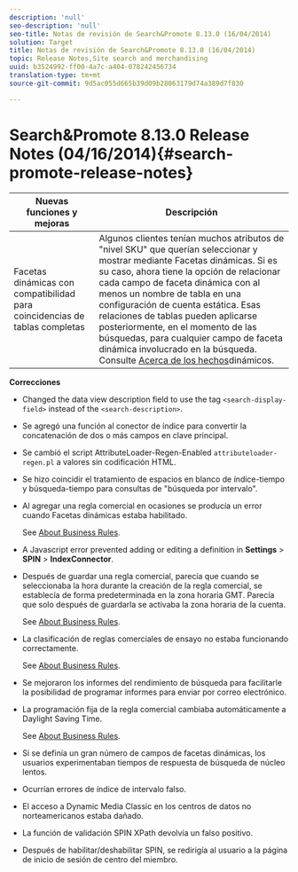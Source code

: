 ```yaml
---
description: 'null'
seo-description: 'null'
seo-title: Notas de revisión de Search&Promote 8.13.0 (16/04/2014)
solution: Target
title: Notas de revisión de Search&Promote 8.13.0 (16/04/2014)
topic: Release Notes,Site search and merchandising
uuid: b3524992-ff00-4a7c-a404-078242456734
translation-type: tm+mt
source-git-commit: 9d5ac055d665b39d09b28063179d74a389d7f830

---
```



# Search&amp;Promote 8.13.0 Release Notes (04/16/2014){#search-promote-release-notes}

| Nuevas funciones y mejoras | Descripción |
|----------------------------------------------|---------------------------------------------------------------------------------------------------------------------------------------------------------------------------------------------------------------------------------------------------------------------------------------------------------------------------------------------------------------------------------------------|
| Facetas dinámicas con compatibilidad para coincidencias de tablas completas | Algunos clientes tenían muchos atributos de &quot;nivel SKU&quot; que querían seleccionar y mostrar mediante Facetas dinámicas. Si es su caso, ahora tiene la opción de relacionar cada campo de faceta dinámica con al menos un nombre de tabla en una configuración de cuenta estática. Esas relaciones de tablas pueden aplicarse posteriormente, en el momento de las búsquedas, para cualquier campo de faceta dinámica involucrado en la búsqueda. Consulte [Acerca de los hechos](../c-about-design-menu/c-about-dynamic-facets.md#concept_E65A70C9C2E04804BF24FBE1B3CAD899)dinámicos. |

**Correcciones**

* Changed the data view description field to use the tag `<search-display-field>` instead of the `<search-description>`.
* Se agregó una función al conector de índice para convertir la concatenación de dos o más campos en clave principal.
* Se cambió el script AttributeLoader-Regen-Enabled `attributeloader-regen.pl` a valores sin codificación HTML.
* Se hizo coincidir el tratamiento de espacios en blanco de índice-tiempo y búsqueda-tiempo para consultas de &quot;búsqueda por intervalo&quot;.
* Al agregar una regla comercial en ocasiones se producía un error cuando Facetas dinámicas estaba habilitado.

   See [About Business Rules](../c-about-rules-menu/c-about-business-rules.md#concept_2A93D76216754D3D8412CDEA00BD26BD).

* A Javascript error prevented adding or editing a definition in **Settings** > **SPIN** > **IndexConnector**.
* Después de guardar una regla comercial, parecía que cuando se seleccionaba la hora durante la creación de la regla comercial, se establecía de forma predeterminada en la zona horaria GMT. Parecía que solo después de guardarla se activaba la zona horaria de la cuenta.

   See [About Business Rules](../c-about-rules-menu/c-about-business-rules.md#concept_2A93D76216754D3D8412CDEA00BD26BD).

* La clasificación de reglas comerciales de ensayo no estaba funcionando correctamente.

   See [About Business Rules](../c-about-rules-menu/c-about-business-rules.md#concept_2A93D76216754D3D8412CDEA00BD26BD).

* Se mejoraron los informes del rendimiento de búsqueda para facilitarle la posibilidad de programar informes para enviar por correo electrónico.
* La programación fija de la regla comercial cambiaba automáticamente a Daylight Saving Time.

   See [About Business Rules](../c-about-rules-menu/c-about-business-rules.md#concept_2A93D76216754D3D8412CDEA00BD26BD).

* Si se definía un gran número de campos de facetas dinámicas, los usuarios experimentaban tiempos de respuesta de búsqueda de núcleo lentos.
* Ocurrían errores de índice de intervalo falso.
* El acceso a Dynamic Media Classic en los centros de datos no norteamericanos estaba dañado.
* La función de validación SPIN XPath devolvía un falso positivo.

* Después de habilitar/deshabilitar SPIN, se redirigía al usuario a la página de inicio de sesión de centro del miembro.

